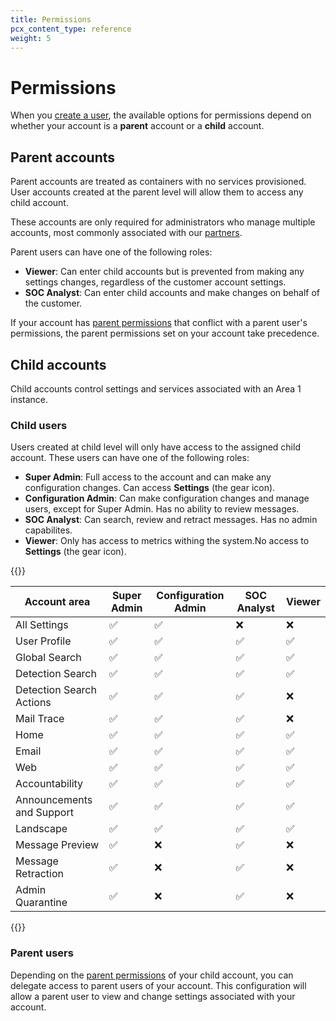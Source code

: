 ```yaml
---
title: Permissions
pcx_content_type: reference
weight: 5
---
```


# Permissions

When you [create a user](/email-security/account-setup/manage-account-members/#add-user), the available options for permissions depend on whether your account is a **parent** account or a **child** account.

## Parent accounts

Parent accounts are treated as containers with no services provisioned. User accounts created at the parent level will allow them to access any child account.

These accounts are only required for administrators who manage multiple accounts, most commonly associated with our [partners](/email-security/partners/).

Parent users can have one of the following roles:

- **Viewer**: Can enter child accounts but is prevented from making any settings changes, regardless of the customer account settings.
- **SOC Analyst**: Can enter child accounts and make changes on behalf of the customer.

If your account has [parent permissions](/email-security/account-setup/manage-parent-permissions/) that conflict with a parent user's permissions, the parent permissions set on your account take precedence.

## Child accounts

Child accounts control settings and services associated with an Area 1 instance.

### Child users

Users created at child level will only have access to the assigned child account. These users can have one of the following roles:

- **Super Admin**: Full access to the account and can make any configuration changes. Can access **Settings** (the gear icon).
- **Configuration Admin**: Can make configuration changes and manage users, except for Super Admin. Has no ability to review messages.
- **SOC Analyst**: Can search, review and retract messages. Has no admin capabilites.
- **Viewer**: Only has access to metrics withing the system.No access to **Settings** (the gear icon).

{{<table-wrap>}}

Account area | Super Admin | Configuration Admin | SOC Analyst | Viewer
--- | --- | --- | --- | ---
All Settings | ✅ | ✅ | ❌ | ❌
User Profile | ✅ | ✅ | ✅ | ✅
Global Search | ✅ | ✅ | ✅ | ✅
Detection Search | ✅ | ✅ | ✅ | ✅
Detection Search Actions | ✅ | ✅ | ✅ | ❌
Mail Trace | ✅ | ✅ | ✅ | ❌
Home | ✅ | ✅ | ✅ | ✅
Email | ✅ | ✅ | ✅ | ✅
Web | ✅ | ✅ | ✅ | ✅
Accountability | ✅ | ✅ | ✅ | ✅
Announcements and Support | ✅ | ✅ | ✅ | ✅
Landscape | ✅ | ✅ | ✅ | ✅
Message Preview | ✅ | ❌ | ✅ | ❌
Message Retraction | ✅ | ❌ | ✅ | ❌
Admin Quarantine | ✅ | ❌ | ✅ | ❌

{{</table-wrap>}}

### Parent users

Depending on the [parent permissions](/email-security/account-setup/manage-parent-permissions/) of your child account, you can delegate access to parent users of your account. This configuration will allow a parent user to view and change settings associated with your account.